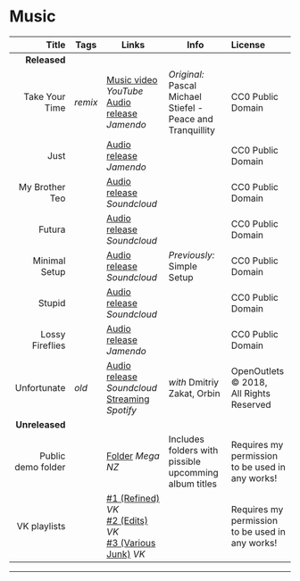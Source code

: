# Music
Title | Tags | Links | Info | License
----:| --- | --- | --- |:---
| **Released** |
Take Your Time | *remix* | [Music video](https://www.youtube.com/watch?v=aEy2o1jxk_I) *YouTube*<br/>[Audio release](https://www.jamendo.com/track/1629201/patch-plot-take-your-time-peace-and-tranquility-remixed) *Jamendo* | *Original:* Pascal Michael Stiefel - <br/>Peace and Tranquillity | CC0 Public Domain
Just | | [Audio release](https://www.jamendo.com/track/1621703/patch-plot-just) *Jamendo* | | CC0 Public Domain
My Brother Teo | | [Audio release](https://soundcloud.com/keycattie/effffff4) *Soundcloud* | | CC0 Public Domain
Futura | | [Audio release](https://soundcloud.com/keycattie/patch-plot-futura) *Soundcloud* | | CC0 Public Domain
Minimal Setup | | [Audio release](https://soundcloud.com/keycattie/patch-plot-minimal-setup) *Soundcloud* | *Previously:* Simple Setup | CC0 Public Domain
Stupid | | [Audio release](https://soundcloud.com/keycattie/stupid) *Soundcloud* | | CC0 Public Domain
Lossy Fireflies | | [Audio release](https://www.jamendo.com/track/1646853/patch-plot-lossy-fireflies) *Jamendo* | | CC0 Public Domain
Unfortunate | *old* | [Audio release](https://soundcloud.com/openoutlets/dmitriy-zakat-x-john-loeen-x) *Soundcloud*<br/>[Streaming](https://open.spotify.com/track/2o2dC4BdDuegK3H9RdPv33?si=AxESxet2RsSO8Gkww12pYw) *Spotify* | *with* Dmitriy Zakat, Orbin | OpenOutlets &copy; 2018,<br/>All Rights Reserved
| **Unreleased** |
Public demo folder | | [Folder](https://mega.nz/folder/ng5R1KBB#QTdM8PfNLq7wujo2G7cHUg) *Mega NZ* | Includes folders with pissible <br/>upcomming album titles | Requires my permission <br/>to be used in any works!
VK playlists | | [#1 (Refined)](https://vk.com/music/playlist/211522269_168_41d817094e442d56e7) *VK*<br/>[#2 (Edits)](https://vk.com/music/playlist/211522269_163_a6172d38e49bea71a2) *VK*<br/>[#3 (Various Junk)](https://vk.com/music/playlist/211522269_75_542f6197e2c60ecb16) *VK* | | Requires my permission <br/>to be used in any works!

***

